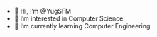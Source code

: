 - 👋 Hi, I’m @YugSFM
- 👀 I’m interested in Computer Science
- 🌱 I’m currently learning Computer Engineering


<!---
YugSFM/YugSFM is a ✨ special ✨ repository because its `README.md` (this file) appears on your GitHub profile.
You can click the Preview link to take a look at your changes.
--->
